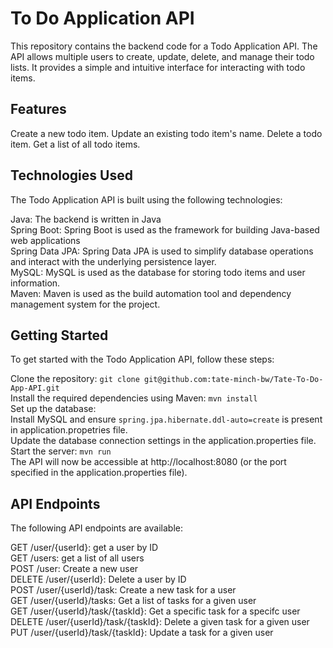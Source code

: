# **To Do Application API**<br>
This repository contains the backend code for a Todo Application API. The API allows multiple users to create, update, delete, and manage their todo lists. It provides a simple and intuitive interface for interacting with todo items.

## **Features**<br>
Create a new todo item.
Update an existing todo item's name.
Delete a todo item.
Get a list of all todo items.

## **Technologies Used**<br>
The Todo Application API is built using the following technologies:<br>

Java: The backend is written in Java<br>
Spring Boot: Spring Boot is used as the framework for building Java-based web applications<br>
Spring Data JPA: Spring Data JPA is used to simplify database operations and interact with the underlying persistence layer.<br>
MySQL: MySQL is used as the database for storing todo items and user information.<br>
Maven: Maven is used as the build automation tool and dependency management system for the project.<br>

## **Getting Started**<br>
To get started with the Todo Application API, follow these steps:<br>

Clone the repository: ```git clone git@github.com:tate-minch-bw/Tate-To-Do-App-API.git```<br>
Install the required dependencies using Maven: ```mvn install```<br>
Set up the database:<br>
Install MySQL and ensure ```spring.jpa.hibernate.ddl-auto=create``` is present in application.propetries file.<br>
Update the database connection settings in the application.properties file.<br>
Start the server: ```mvn run```<br>
The API will now be accessible at http://localhost:8080 (or the port specified in the application.properties file).<br>

## **API Endpoints**<br>
The following API endpoints are available:<br>

GET /user/{userId}: get a user by ID<br>
GET /users: get a list of all users<br>
POST /user: Create a new user<br>
DELETE /user/{userId}: Delete a user by ID<br>
POST /user/{userId}/task: Create a new task for a user<br>
GET /user/{userId}/tasks: Get a list of tasks for a given user<br>
GET /user/{userId}/task/{taskId}: Get a specific task for a specifc user<br>
DELETE /user/{userId}/task/{taskId}: Delete a given task for a given user<br>
PUT /user/{userId}/task/{taskId}: Update a task for a given user<br>
